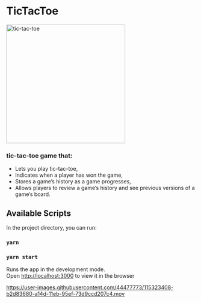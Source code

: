 
# TicTacToe

<img width="316" alt="tic-tac-toe" src="https://user-images.githubusercontent.com/44477773/115323658-1c584500-a14e-11eb-9d84-56095e409970.png">

### tic-tac-toe game that:

- Lets you play tic-tac-toe,
- Indicates when a player has won the game,
- Stores a game’s history as a game progresses,
- Allows players to review a game’s history and see previous versions of a game’s board.
## Available Scripts

In the project directory, you can run:
### `yarn`

### `yarn start`

Runs the app in the development mode.\
Open [http://localhost:3000](http://localhost:3000) to view it in the browser


https://user-images.githubusercontent.com/44477773/115323408-b2d83680-a14d-11eb-95ef-73d9ccd207c4.mov
